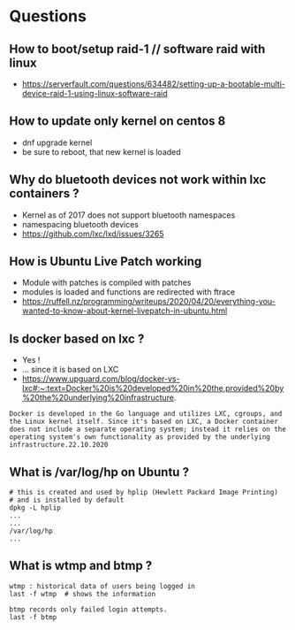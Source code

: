 # Questions 

## How to boot/setup raid-1 // software raid with linux 

  * https://serverfault.com/questions/634482/setting-up-a-bootable-multi-device-raid-1-using-linux-software-raid
  
## How to update only kernel on centos 8 

  * dnf upgrade kernel 
  * be sure to reboot, that new kernel is loaded 
  
## Why do bluetooth devices not work within lxc containers ? 

  * Kernel as of 2017 does not support bluetooth namespaces 
  * namespacing bluetooth devices 
  * https://github.com/lxc/lxd/issues/3265
  
## How is Ubuntu Live Patch working 

  * Module with patches is compiled with patches
  * modules is loaded and functions are redirected with ftrace 
  * https://ruffell.nz/programming/writeups/2020/04/20/everything-you-wanted-to-know-about-kernel-livepatch-in-ubuntu.html

## Is docker based on lxc ? 

  * Yes ! 
  * ... since it is based on LXC
  * https://www.upguard.com/blog/docker-vs-lxc#:~:text=Docker%20is%20developed%20in%20the,provided%20by%20the%20underlying%20infrastructure.
 
```
Docker is developed in the Go language and utilizes LXC, cgroups, and the Linux kernel itself. Since it's based on LXC, a Docker container does not include a separate operating system; instead it relies on the operating system's own functionality as provided by the underlying infrastructure.22.10.2020
```

## What is /var/log/hp on Ubuntu ?

```
# this is created and used by hplip (Hewlett Packard Image Printing) 
# and is installed by default 
dpkg -L hplip 
...
...
/var/log/hp
...
```

## What is wtmp and btmp ? 

```
wtmp : historical data of users being logged in 
last -f wtmp  # shows the information 

btmp records only failed login attempts.
last -f btmp 
```  
  
